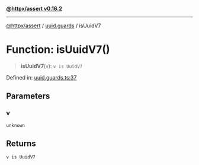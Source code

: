 [**@httpx/assert v0.16.2**](../../README.md)

***

[@httpx/assert](../../README.md) / [uuid.guards](../README.md) / isUuidV7

# Function: isUuidV7()

> **isUuidV7**(`v`): `v is UuidV7`

Defined in: [uuid.guards.ts:37](https://github.com/belgattitude/httpx/blob/7682ae8e8bf25ac4dbe7ea6b3b3dbe40b897e70c/packages/assert/src/uuid.guards.ts#L37)

## Parameters

### v

`unknown`

## Returns

`v is UuidV7`
